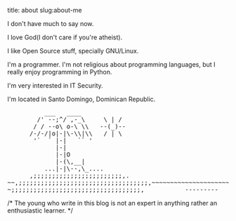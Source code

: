 title: about
slug:about-me


<div id="about">
<p>I don't have  much to say now.</p>
<p>I love God(I don't care if you're atheist).</p>
<p>I like Open Source stuff, specially GNU/Linux.</p>
<p>I'm a programmer. I'm not religious about programming languages, but I really enjoy programming in Python.</p>
<p>I'm very interested in IT Security.</p>
<p>I'm located in Santo Domingo, Dominican Republic.</p>
</div>
<pre class="pre-especial">
          ___   ____
        /' --;^/ ,-_\     \ | /
       / / --o\ o-\ \\   --(_)--
      /-/-/|o|-|\-\\|\\   / | \
       '`  ` |-|   `` '
             |-|
             |-|O
             |-(\,__|
          ...|-|\--,\_....
      ,;;;;;;;;;;;;;;;;;;;;;;;;,.
~~,;;;;;;;;;;;;;;;;;;;;;;;;;;;;;;;;;;;,~~~~~~~~~~~~~~~~~~~~~~~~~~~~~~~~~~~~~~~
~;;;;;;;;;;;;;;;;;;;;;;;;;;;;;;;;;;;,  ______   ---------   _____     ------
</pre>

<p style="clear:both;">/* The young who write in this blog is not an expert in anything rather an<br/> enthusiastic learner. */</p>
